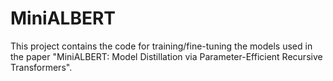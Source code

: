 # MiniALBERT
This project contains the code for training/fine-tuning the models used in the paper "MiniALBERT: Model Distillation via Parameter-Efficient Recursive Transformers".
